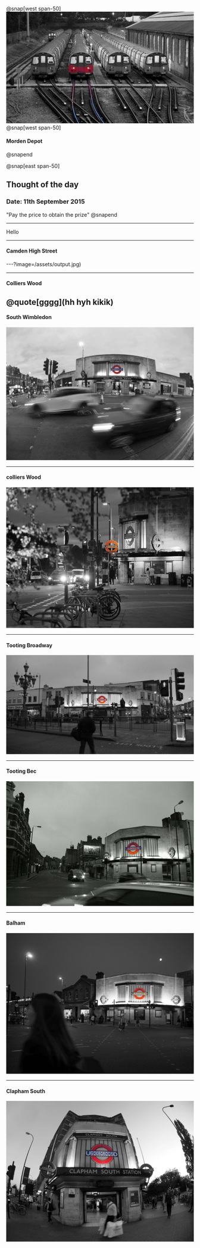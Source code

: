 

@snap[west span-50]
![Morden_depot](/assets/morden_depot.jpg)@snap[west span-50]
#### Morden Depot
@snapend

@snap[east span-50]
## Thought of the day
### Date: 11th September 2015
 "Pay the price to obtain the prize"
@snapend

---

Hello

---
#### Camden High Street

---?image=/assets/output.jpg)

---

#### Colliers Wood

@quote[gggg](hh hyh kikik)
---

#### South Wimbledon
![South Wimbledon](/assets/south_wimbledon.jpg)

---

#### colliers Wood

![colliers Wood](/assets/colliers_wood.jpg)

---

#### Tooting Broadway

![Tooting Broadway](/assets/tooting_broadway.jpg)

---

#### Tooting Bec

![Tooting Bec](/assets/tooting_bec.jpg)

---

#### Balham

![Balham](/assets/balham.jpg)

---

#### Clapham South

![Clapham South](/assets/clapham_south.jpg)
